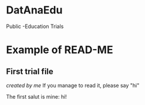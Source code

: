 # DatAnaEdu
Public -Education Trials
# Example of READ-ME #
## First trial file ##
*created by me*
If you manage to read it, please say "hi"

The first salut is mine: hi!
